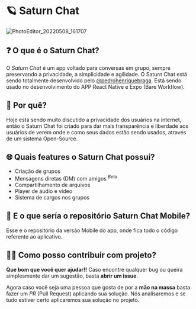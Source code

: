 # 🪐 Saturn Chat

![PhotoEditor_20220508_161707](https://user-images.githubusercontent.com/62728884/167312603-b868aede-3521-4f4d-be55-d4a8993484ed.png)

## ❓ O que é o Saturn Chat?

O *Saturn Chat* é um app voltado para conversas em grupo, sempre preservando a privacidade, a simplicidade e agilidade. O Saturn Chat está sendo totalmente desenvolvido pelo [@pedrohenriquebraga](https://github.com/pedrohenriquebraga). Está sendo usado no desenvolvimento do APP React Native e Expo (Bare Workflow).

## 🤔 Por quê?

Hoje está sendo muito discutido a privacidade dos usuários na internet, então o Saturn Chat foi criado para dar mais transparência e liberdade aos usuários de verem onde e como seus dados estão sendo usados, através de um sistema Open-Source.  

## 🌐 Quais features o Saturn Chat possui?

- Criação de grupos
- Mensagens diretas (DM) com amigos <sup>*Beta*</sup>
- Compartilhamento de arquivos
- Player de áudio e vídeo
- Sistema de cargos nos grupos

## 📱 E o que sería o repositório Saturn Chat Mobile?

Esse é o repositório da versão Mobile do app, onde fica todo o código referente ao aplicativo.

## 👨‍🏭 Como posso contribuir com projeto?

**Que bom que você quer ajudar!!** Caso encontre qualquer bug ou queira simplesmente dar um sugestão, basta **abrir um issue**.

Agora caso você seja uma pessoa que gosta de por a **mão na massa** basta fazer um *PR* (Pull Request) aplicando sua solução. Nós analisaremos e se tudo estiver certo aplicaremos sua solução no projeto.
